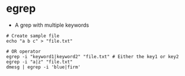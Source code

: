 # egrep

- A grep with multiple keywords

```shell
# Create sample file
echo "a b c" > "file.txt"
```

```shell
# OR operator
egrep -i "keyword1|keyword2" "file.txt" # Either the key1 or key2
egrep -i "a|z" "file.txt"
dmesg | egrep -i 'blue|firm'
```
